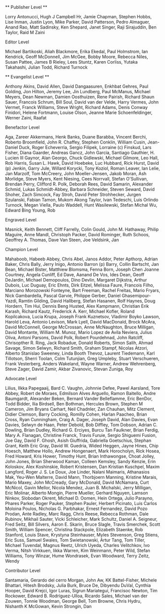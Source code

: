 ** Publisher Level **

Lorry Antonucci, Hugh J Campbell Hr, Jamie Chapman, Stephen Hobbs, Lise Inman, Justin Lyon, Mike Parker, David Patterson, Pedro Almaguer, Anand Rao, Matt Sadinsky, Ken Shepard, Janet Singer, Raji Sirajuddin, Ben Taylor, Raid M Zaini

Editor Level

Michael Bartikoski, Aliah Blackmore, Erika Ekedal, Paul Holmstrom, Ian Kendrick, Geoff McDonnell, Jim McGee, Bobby Moore, Rebecca Niles, Susan Pattee, James B Rieley, Lees Stuntz, Karen Corliss, Yutaka Takahashi, Julian Todd, Richard 
Turnock

** Evangelist Level **

Anthony Akins, David Allen, David
Dangaasuren, Enkhbat
Gehres, Paul
Golding, Jon
Hilton, Jeremy
Lee, Jin
Lundberg, Paul
McManus, Michael
Meyers, Dean
Newman, Damien
Oosthuizen, Rene
Pairish, Richard Shaun
Sauer, Francois
Schrum, Bill
Soul, David
van der Velde, Harry
Vermes, John
Vermet, Franck
Williams, Steve
Wright, Richard
Adams, Denis Conway
Finidori, Helene
Fortmann, Louise
Olson, Jeanne Marie
Schoenfeldinger, Werner
Zaini, Raafat

Benefactor Level

Aga, Zareer
Akkermans, Henk
Banks, Duane
Barabba, Vincent
Berchi, Roberto
Broomfield, John R.
Chaffey, Stephen
Conklin, William
Cusin, Jean-Daniel
Duck, Roger
Echeverria, Sergio
Filipek, Lorraine (c)
Finskud, Lars
Fisher, Diana
Gaarder, Andreas
Gancz, John
Garcia, Santiago
Gauthier, H. Lucien III
Gaynor, Alan
Georgo, Chuck
Gidlewski, Michael
Gilmore, Leo
Hall, Rob
Harris, Susan L.
Hawk, David
Hoebeke, Luc
Hubbard, Rick
Hurst, David (p)
Jenkin, Garry
Jule, Willard
Korycki, Tony
Koziol, Roman
Leaver, Ian
Lelie, Jan
Marzolf, Tom
McCreery, John
Moeller-Jensen, Jakob
Moran, Ash
Morlidge, Steve
Myers, Kent
Niesing, Cees
Norrvall, Stefan
O'Sullivan, Brendan
Perry, Clifford R.
Polk, Deborah
Rees, David
Samarin, Alexander
Schmid, Lukas
Schmidt-Abbey, Barbara
Schneider, Steven
Seward, David
Shoher, Zach
Simcock, Fay
Stroh, David Peter
Strohhecker, Jurgen
Szulanski, Fabian
Tamon, Mukom Akong
Taylor, Ivan
Tedeschi, Luis Orlindo
Turnock, Megan
Viella, Paulo
Waddell, Hunt
Wasilewski, Stefan Michal
Wu, Edward Bing
Young, Rob

Engraved Level

Masnick, Keith
Bennett, Cliff
Farrelly, Colin
Gould, John M.
Hathaway, Philip
Maguire, Anne
Mandl, Christoph
Packer, David
Rominger, Ruth
Schoos, Geoffrey A.
Thomas, Dave
Van Steen, Joe
Veldsink, Jan

Champion Level

Mahaboob, Habeeb
Abbey, Chris
Abel, Janos
Addor, Peter
Apthorp, Adrian
Baker, Chris
Bally, Jerry
Inigo, Antonio Barron (p)
Barry, Collin
Bartscht, Jan
Bean, Michael
Bister, Matthiew
Blomsma, Fenna
Born, Joseph
Chen Joanne
Courtney, Angela
Cunliff, Ed
Dave, Aanand
De Vos, Ides
Dean, Geoff
DeJardin, Michael
Demopoulos, Dino
Devlin, Margaret
Dijkstra, Arthur
Dubois, Luc
Duguay, Eric
Ehnts, Dirk
Eitzel, Melissa
Faure, Francois
Filho, Marciano Morozowski
Fonteyne, Bart
Freeman, Rachel
Freitas, Mario
Fryars, Nick
Gambardella, Pascal
Garvie, Philippe
Gerber, Daniel
Ghasemipour-Yazdi, Ramtin
Gilding, David
Hallberg, Stefan
Hasanen, Rolf
Haynes, Doug
Hordern, Tim
Hui, Dennis Beng
Husted, Alex
Kampmann, Christian Erik
Karash, Richard
Kautz, Frederick A.
Kerr, Michael
Kofler, Roland
Kopilcakova, Lucia
Krupa, Joseph Frank
Kuznetsov, Vladimir Boyko
Lawson, Harold
Leva, Antonio
Levison, Mark
Lyell, David
MacDonald, Brock
McAra, David
McConnell, George
McCrossan, Anne
McNaughton, Bruce
Milligan, David
Montante, William M.
Munoz, Mario Lopez de Avila
Neviera, Julius
Oliva, Antoni
Parsons, David
Polk, Robert
Pourdehnad, John
Ratcliff, Chrisopther R.
Ring, Jack
Robadue, Donald
Roberts, Simon
Salih, Ahmad
Savage, Simon
Selwyn, Richard
Smith, Graham
Stampf, Nicolas
Atzori, Alberto Stanislao
Sweeney, Linda Booth
Thevoz, Laurent
Tiedemann, Karl
Tillotson, Sherri
Toolan, Colm
Tutunjian, Greg
Umpleby, Stuart
Verschueren, Frank
Vesterberg, Anders
Wakeland, Wayne
Warner, Andrew
Wehrenberg, Steve
Zager, David
Zamir, Akbar
Zivanovic, Stevan
Zuniga, Roy

Advocate Level

Lilius, Ilkka
Papegaaij, Bard C.
Vaughn, Johnnie
Defee, Pawel
Aarsland, Tore
Abbey, Robert
de Moraes, Edmilson Alves
Arguello, Ramon
Baitello, Andre
Baumgardt, Alexander
Beken, Bernard Vander
Belleflamme, Eric
BenDor, Todd
Bidder, Ilia
Birdsell, Ben
Bothman, Hercules
Brown, Stephen M
Cameron, Jim Bryans
Carhart, Neil
Chadnler, Zan
Chauhan, Mitz
Clement, Didier
Clemson, Barry
Cocking, Romilly
Cohen, Harlan
Paacheo, Brian
Cross, Ryan
Cunningham, Craig A.
Dager, Joseph
David, Alan
Davies, Evan
Davies, Selwyn
de Haan, Peter
Debold, Bob
Diffley, Tom
Dobson, Adrian C.
Dowling, Brian
Dudley, Richard G.
Erciyes, Burcu Tan
Faulkner, Brian
Ferdig, Mary A.
Flanagan, Christine
Franck, Travis
Furuie, Sergio Shiguemi
Fusion, Joe
Gay, David F.
Ghosh, Asish
Giuffrida, Gabriella
Goetschius, Stephan
Grant, Keith Eric
Gray, David W.
Guedria, Wided
Heggen, Jayne
Hines, Chip
Hoesch, Matthew
Hollo, Andrew
Hongenaert, Mark
Horocholyn, Rick
Hosea, Fred
Howard, Kris
Hower, Timothy
Hunt, Brian
Inthawongse, Choat
Jolley, John
Jones, Brian Sherwood
Kaman, Colleen
Kemsley, Sandy
Kenzie, Erin
Koloskov, Alex
Koshinskie, Robert
Kristensen, Dan Kristian
Kuschpel, Maxim
Langford, Roger J. S.
Le Doux, Joe
Linder, Nalani
Maimaris, Athanasios
Mak, Yeu-Wen
Malterre, David
Mann, Thorbjoern
Manning, Kristine
Marais, Mario
Maxey, John
McCready, Gary
McDonald, David
McNamara, Curt
McNicol, Gavin
Mellor, Nicola
Mendez, Juan B.
Michalski, Jerry
Milligan, Eric
Molinar, Alberto
Mongin, Pierre
Mueller, Gerhard
Nguyen, Lamson
Ninkov, Slobodan
Okrent, Michael D.
Oomen, Hein
Ortega, Julio
Parayno, Phares
Parker, Roger
Pauker, Stephen
Pauler, Herbert
Picinato, Luis Carlos Moloina
Poulos, Nicholas G.
Parbhakar, Ernest
Fernandez, David Pozo
Prodan, Ante
Radley, Marc
Ragg, Chris
Reese, Rebecca
Rothman, Dale
Rubinov, Mikhail
Sauter, Vicki
Schleicher, Mark
Schultz, Daniel  A.
Seigneur, Fred
Seitz, Bill
Silvers, Aaron E.
Skarin, Bruce
Slagle, Travis
Smerchek, Scott
Smith, William
Spencer, Christina
Stackpole, Elizabeth
Staenke, Rob
Stanford, Louis
Stave, Krystyna
Steinhauser, Myles
Stevenson, Greg
Stiens, Eric
Suss, Samuel
Swales, Tom
Swietanowski, Artur
Tang, Tom
Tiller, Michael
Tuvendal, Magnus
Reetz, Ulrich
Uyeda, Charles
Velitchkov, Ivo
Verma, Nitsh
Virkkuen, Iikka
Warren, Kim
Weinmann, Peter
Wild, Stefan
Williams, Tony
Winzar, Hume
Wondrasek, Evan
Woodward, Terry
Zeitz, Wendy

Contributor Level

Santamaria, Gerardo del cerro
Morgan, John
Aw, KK
Battel-Fisher, Michele
Bhattari, Hitesh
Brodsky, Julia
Burk, Bruce
De, Dibyendu
DuVal, Cynthia
Hooper, David
Krejci, Igor
Luras, Sigrun
Mariategui, Francisoc
Newton, Tim
Rockower, Edward B.
Rodríguez-Ulloa, Ricardo
Sales, Michael
van der Zouwen, Tonnie
Woodman, George
Bell, Tom
Browne, Chris
Hydru, Nishanth K
McGowan, Kevin
Strongin, Dan